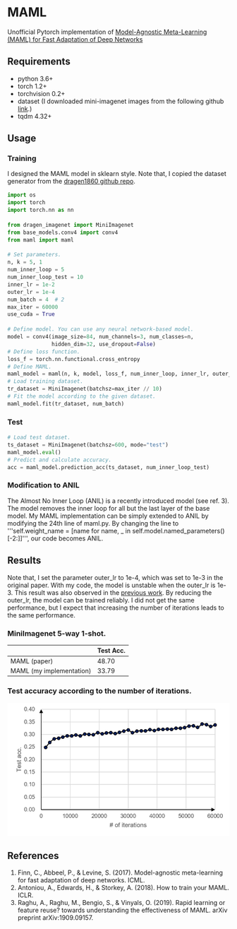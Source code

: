 # MAML 
Unofficial Pytorch implementation of [Model-Agnostic Meta-Learning (MAML) for Fast Adaptation of Deep Networks](https://arxiv.org/abs/1703.03400)


## Requirements
- python 3.6+
- torch 1.2+
- torchvision 0.2+
- dataset (I downloaded mini-imagenet images from the following github [link](https://github.com/cyvius96/prototypical-network-pytorch).)
- tqdm 4.32+


## Usage
### Training
I designed the MAML model in sklearn style. Note that, I copied the dataset generator from the [dragen1860 github repo](https://github.com/dragen1860/MAML-Pytorch/blob/master/MiniImagenet.py).
```python
import os
import torch
import torch.nn as nn

from dragen_imagenet import MiniImagenet
from base_models.conv4 import conv4
from maml import maml

# Set parameters.
n, k = 5, 1
num_inner_loop = 5
num_inner_loop_test = 10
inner_lr = 1e-2
outer_lr = 1e-4
num_batch = 4  # 2
max_iter = 60000
use_cuda = True

# Define model. You can use any neural network-based model.
model = conv4(image_size=84, num_channels=3, num_classes=n,
              hidden_dim=32, use_dropout=False)
# Define loss function.
loss_f = torch.nn.functional.cross_entropy
# Define MAML.
maml_model = maml(n, k, model, loss_f, num_inner_loop, inner_lr, outer_lr, use_cuda)
# Load training dataset.
tr_dataset = MiniImagenet(batchsz=max_iter // 10)
# Fit the model according to the given dataset.
maml_model.fit(tr_dataset, num_batch)
```

### Test
```python
# Load test dataset.
ts_dataset = MiniImagenet(batchsz=600, mode="test")
maml_model.eval()
# Predict and calculate accuracy.
acc = maml_model.prediction_acc(ts_dataset, num_inner_loop_test)
```

### Modification to ANIL
The Almost No Inner Loop (ANIL) is a recently introduced model (see ref. 3). The model removes the inner loop for all but the last layer of the base model. My MAML implementation can be simply extended to ANIL by modifying the 24th line of maml.py. By changing the line to '''self.weight_name = [name for name, _ in self.model.named_parameters()[-2:]]''', our code becomes ANIL.


## Results
Note that, I set the parameter outer_lr to 1e-4, which was set to 1e-3 in the original paper. With my code, the model is unstable when the outer_lr is 1e-3. This result was also observed in the [previous work](https://arxiv.org/abs/1810.09502). By reducing the outer_lr, the model can be trained reliably. I did not get the same performance, but I expect that increasing the number of iterations leads to the same performance.

### MiniImagenet 5-way 1-shot.
|                          | Test Acc. |
|--------------------------|-----------|
| MAML (paper)             | 48.70     |
| MAML (my implementation) | 33.79     |

### Test accuracy according to the number of iterations.
![test_acc](testaccs.png)

## References
1. Finn, C., Abbeel, P., & Levine, S. (2017). Model-agnostic meta-learning for fast adaptation of deep networks. ICML.
2. Antoniou, A., Edwards, H., & Storkey, A. (2018). How to train your MAML. ICLR.
3. Raghu, A., Raghu, M., Bengio, S., & Vinyals, O. (2019). Rapid learning or feature reuse? towards understanding the effectiveness of MAML. arXiv preprint arXiv:1909.09157.